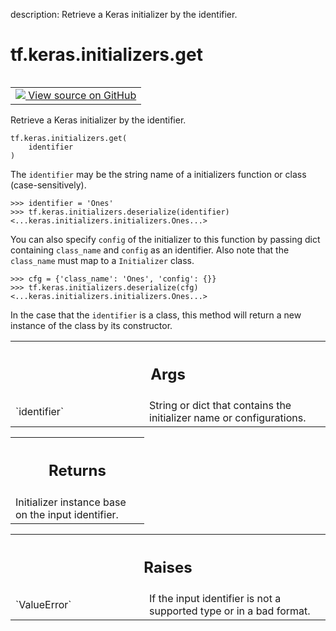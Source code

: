 description: Retrieve a Keras initializer by the identifier.

<div itemscope itemtype="http://developers.google.com/ReferenceObject">
<meta itemprop="name" content="tf.keras.initializers.get" />
<meta itemprop="path" content="Stable" />
</div>

# tf.keras.initializers.get

<!-- Insert buttons and diff -->

<table class="tfo-notebook-buttons tfo-api nocontent" align="left">
<td>
  <a target="_blank" href="https://github.com/keras-team/keras/tree/v2.15.0/keras/initializers/__init__.py#L176-L225">
    <img src="https://www.tensorflow.org/images/GitHub-Mark-32px.png" />
    View source on GitHub
  </a>
</td>
</table>



Retrieve a Keras initializer by the identifier.


<pre class="devsite-click-to-copy prettyprint lang-py tfo-signature-link">
<code>tf.keras.initializers.get(
    identifier
)
</code></pre>



<!-- Placeholder for "Used in" -->

The `identifier` may be the string name of a initializers function or class
(case-sensitively).

```
>>> identifier = 'Ones'
>>> tf.keras.initializers.deserialize(identifier)
<...keras.initializers.initializers.Ones...>
```

You can also specify `config` of the initializer to this function by passing
dict containing `class_name` and `config` as an identifier. Also note that
the `class_name` must map to a `Initializer` class.

```
>>> cfg = {'class_name': 'Ones', 'config': {}}
>>> tf.keras.initializers.deserialize(cfg)
<...keras.initializers.initializers.Ones...>
```

In the case that the `identifier` is a class, this method will return a new
instance of the class by its constructor.

<!-- Tabular view -->
 <table class="responsive fixed orange">
<colgroup><col width="214px"><col></colgroup>
<tr><th colspan="2"><h2 class="add-link">Args</h2></th></tr>

<tr>
<td>
`identifier`<a id="identifier"></a>
</td>
<td>
String or dict that contains the initializer name or
configurations.
</td>
</tr>
</table>



<!-- Tabular view -->
 <table class="responsive fixed orange">
<colgroup><col width="214px"><col></colgroup>
<tr><th colspan="2"><h2 class="add-link">Returns</h2></th></tr>
<tr class="alt">
<td colspan="2">
Initializer instance base on the input identifier.
</td>
</tr>

</table>



<!-- Tabular view -->
 <table class="responsive fixed orange">
<colgroup><col width="214px"><col></colgroup>
<tr><th colspan="2"><h2 class="add-link">Raises</h2></th></tr>

<tr>
<td>
`ValueError`<a id="ValueError"></a>
</td>
<td>
If the input identifier is not a supported type or in a bad
format.
</td>
</tr>
</table>

